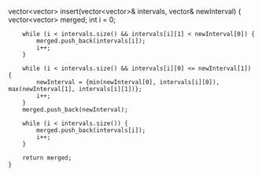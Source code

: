  vector<vector<int>> insert(vector<vector<int>>& intervals, vector<int>& newInterval) {
          vector<vector<int>> merged;
        int i = 0;

        while (i < intervals.size() && intervals[i][1] < newInterval[0]) {
            merged.push_back(intervals[i]);
            i++;
        }

        while (i < intervals.size() && intervals[i][0] <= newInterval[1]) {
            newInterval = {min(newInterval[0], intervals[i][0]), max(newInterval[1], intervals[i][1])};
            i++;
        }
        merged.push_back(newInterval);

        while (i < intervals.size()) {
            merged.push_back(intervals[i]);
            i++;
        }

        return merged;
    }
